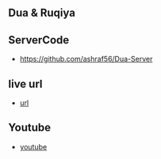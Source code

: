 ## Dua & Ruqiya

## ServerCode 
-  https://github.com/ashraf56/Dua-Server


## live url
- [url](https://dua-ruqiya.vercel.app/dua?subcat_name_en=The%20servant%20is%20dependent%20on%20his%20Lord&subcat_id=1)

## Youtube
- [youtube](https://youtu.be/RcMK4XY5OOQ)





